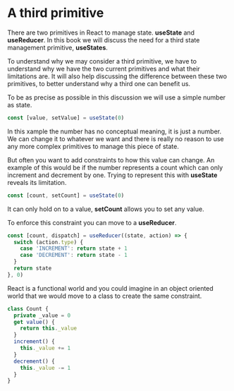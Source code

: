 # A third primitive

There are two primitives in React to manage state. **useState** and **useReducer**. In this book we will discuss the need for a third state management primitive, **useStates**.

To understand why we may consider a third primitive, we have to understand why we have the two current primitives and what their limitations are. It will also help discussing the difference between these two primitives, to better understand why a third one can benefit us.

To be as precise as possible in this discussion we will use a simple number as state.

```typescript
const [value, setValue] = useState(0)
```

In this xample the number has no conceptual meaning, it is just a number. We can change it to whatever we want and there is really no reason to use any more complex primitives to manage this piece of state.

But often you want to add constraints to how this value can change. An example of this would be if the number represents a count which can only increment and decrement by one. Trying to represent this with **useState** reveals its limitation.

```typescript
const [count, setCount] = useState(0)
```

It can only hold on to a value, **setCount** allows you to set any value.

To enforce this constraint you can move to a **useReducer**. 

```typescript
const [count, dispatch] = useReducer((state, action) => {
  switch (action.type) {
    case 'INCREMENT': return state + 1
    case 'DECREMENT': return state - 1
  }
  return state
}, 0)
```

React is a functional world and you could imagine in an object oriented world that we would move to a class to create the same constraint.

```typescript
class Count {
  private _value = 0
  get value() {
    return this._value
  }
  increment() {
    this._value += 1
  }
  decrement() {
    this._value -= 1
  }
}
```
